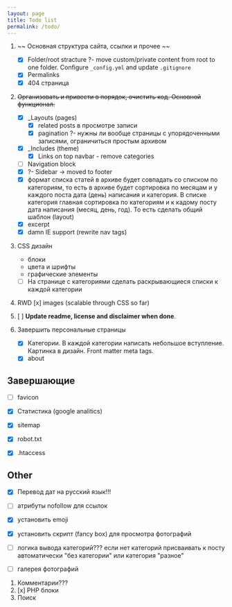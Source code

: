 ```yaml
---
layout: page
title: Todo list
permalink: /todo/
---
```


1. ~~ Основная структура сайта, ссылки и прочее ~~
    - [x] Folder/root stracture ?- move custom/private content from root to one folder. Configure `_config.yml` and update `.gitignore`
    - [x] Permalinks
    - [x] 404 страница

2. ~~Организовать и привести в порядок, очистить код. Основной функционал.~~
    - [x] _Layouts (pages)
        - [x] related posts в просмотре записи
        - [x] pagination ?- нужны ли вообще страницы с упорядоченными записями, ограничиться простым архивом
    - [x] _Includes (theme)
        - [x] Links on top navbar - remove categories
    - [ ] Navigation block
    - [x] ?- Sidebar -> moved to footer
    - [x] формат списка статей в архиве будет совпадать со списком по категориям, то есть в архиве будет сортировка по месяцам и у каждого поста дата (день) написания и категория. В списке категория главная сортировка по категориям и к кадому посту дата написания (месяц, день, год). То есть сделать общий шаблон (layout)
    - [x] excerpt
    - [x] damn IE support (rewrite nav tags)

3. CSS дизайн
    - блоки
    - цвета и шрифты
    - графические элементы
    - [ ] На странице с категориями сделать раскрывающиеся списки к каждой категории

4. RWD
	[x] images (scalable through CSS so far)


5. [ ] **Update readme, license and disclaimer when done**.

6. Завершить персональные страницы
    - [x] Категории. В каждой категории написать небольшое вступление. Картинка в дизайн. Front matter meta tags.
    - [x] about

## Завершающие ##
- [ ] favicon
- [x] Статистика (google analitics)
- [x] sitemap
- [x] robot.txt
- [x] .htaccess


## Other ##
- [x] Перевод дат на русский язык!!!
- [ ] атрибуты nofollow для ссылок
- [x] установить emoji
- [x] установить скрипт (fancy box) для просмотра фотографий
- [ ] логика вывода категорий??? если нет категорий присваивать к посту автоматически "без категории" или категория "разное"
- [ ] галерея фотографий


1. Комментарии???
2. [x] PHP блоки
3. Поиск
